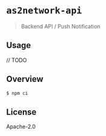 # `as2network-api`

> Backend API / Push Notification

## Usage

// TODO

## Overview

```bash
$ npm ci
```

## License

Apache-2.0
